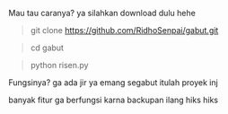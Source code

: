 Mau tau caranya?
ya silahkan download dulu hehe

> git clone https://github.com/RidhoSenpai/gabut.git

> cd gabut

> python risen.py

Fungsinya? ga ada jir ya emang segabut itulah proyek inj

banyak fitur ga berfungsi karna backupan ilang hiks hiks
